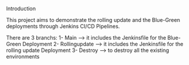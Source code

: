 Introduction

This project aims to demonstrate the rolling update and the Blue-Green deployments through Jenkins CI/CD Pipelines. 

There are 3 branchs:
1-	Main -->  it includes the Jenkinsfile for the Blue-Green Deployment
2-	Rollingupdate -->  it includes the Jenkinsfile for the rolling update Deployment
3-	Destroy --> to destroy all the existing environments
